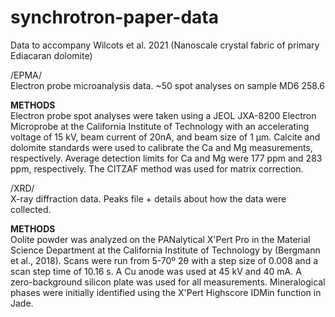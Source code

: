 # synchrotron-paper-data
Data to accompany Wilcots et al. 2021 (Nanoscale crystal fabric of primary Ediacaran dolomite)  

/EPMA/  
Electron probe microanalysis data. ~50 spot analyses on sample MD6 258.6  

**METHODS**  
Electron probe spot analyses were taken using a JEOL JXA-8200 Electron Microprobe at the California Institute of Technology with an accelerating voltage of 15 kV, beam current of 20nA, and beam size of 1 µm. Calcite and dolomite standards were used to calibrate the Ca and Mg measurements, respectively. Average detection limits for Ca and Mg were 177 ppm and 283 ppm, respectively. The CITZAF method was used for matrix correction.  

/XRD/  
X-ray diffraction data. Peaks file + details about how the data were collected.  

**METHODS**  
Oolite powder was analyzed on the PANalytical X'Pert Pro in the Material Science Department at the California Institute of Technology by (Bergmann et al., 2018). Scans were run from 5-70º 2θ with a step size of 0.008 and a scan step time of 10.16 s.  A Cu anode was used at 45 kV and 40 mA.  A zero-background silicon plate was used for all measurements.  Mineralogical phases were initially identified using the X'Pert Highscore IDMin function in Jade. 
